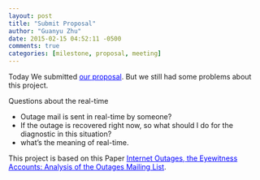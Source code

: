 ```yaml
---
layout: post
title: "Submit Proposal"
author: "Guanyu Zhu"
date: 2015-02-15 04:52:11 -0500
comments: true
categories: [milestone, proposal, meeting]
---
```

Today We submitted <a href="http://zhuguanyu.github.io/fundamental_of_network/documents/proposal.pdf" style="color:blue">our proposal</a>. But we still had some problems about this project. 

Questions about the real-time

* Outage mail is sent in real-time by someone? 
* If the outage is recovered right now, so what should I do for the diagnostic in this situation? 
* what’s the meaning of real-time.

This project is based on this Paper <a href="http://zhuguanyu.github.io/fundamental_of_network/documents/PAM2015.pdf" style="color:blue">Internet Outages, the Eyewitness Accounts: Analysis of the Outages Mailing List</a>.
